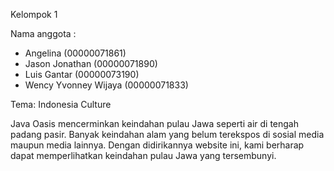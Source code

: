 Kelompok 1

Nama anggota  :
- Angelina (00000071861)
- Jason Jonathan (00000071890)
- Luis Gantar (00000073190)
- Wency Yvonney Wijaya (00000071833)

Tema: Indonesia Culture

Java Oasis mencerminkan keindahan pulau Jawa seperti air di tengah padang pasir. Banyak keindahan alam yang belum terekspos di sosial media maupun media lainnya. Dengan didirikannya website ini, kami berharap dapat memperlihatkan keindahan pulau Jawa yang tersembunyi.
